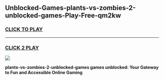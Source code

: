 
## Unblocked-Games-plants-vs-zombies-2-unblocked-games-Play-Free-qm2kw
<h3>
<a href="https://premium76.site?title=plants-vs-zombies-2-unblocked-games&ref=23A">CLICK TO PLAY</a></h3>
<hr>

<h3>
<a href="https://premium76.site?title=plants-vs-zombies-2-unblocked-games&ref=23A">CLICK 2 PLAY</a>
  
</h3>

<a href="https://premium76.site?title=plants-vs-zombies-2-unblocked-games&ref=23A"><img src="https://clearcache.store/games.png"></a>


**plants-vs-zombies-2-unblocked-games games unblocked: Your Gateway to Fun and Accessible Online Gaming**
